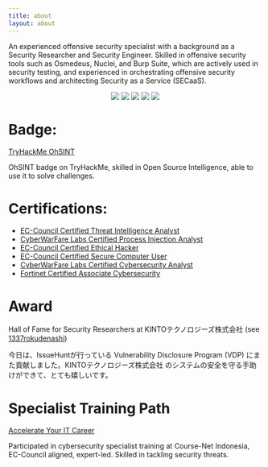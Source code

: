 ```yaml
---
title: about
layout: about
---
```


An experienced offensive security specialist with a background as a Security Researcher and Security Engineer. Skilled in offensive security tools such as Osmedeus, Nuclei, and Burp Suite, which are actively used in security testing, and experienced in orchestrating offensive security workflows and architecting Security as a Service (SECaaS).

<p align="center">
  <img src="https://img.shields.io/badge/bash-%2523121011.svg?style=for-the-badge&logo=gnu-bash&logoColor=white">
  <img src="https://img.shields.io/badge/burp%20suite-%2523121011.svg?style=for-the-badge&logo=burpsuite&logoColor=white">
  <img src="https://img.shields.io/badge/kali%20linux-%2523121011.svg?style=for-the-badge&logo=kali-linux&logoColor=white">
  <img src="https://img.shields.io/badge/discord-%2523121011.svg?style=for-the-badge&logo=discord&logoColor=white">
  <img src="https://img.shields.io/badge/github-%2523121011.svg?style=for-the-badge&logo=github&logoColor=white">
</p>

# Badge:
[TryHackMe OhSINT](https://tryhackme.com/1337rokudenashi/badges/ohsint?trk=public_profile_see-credential)

OhSINT badge on TryHackMe, skilled in Open Source Intelligence, able to use it to solve challenges.

# Certifications:
- [EC-Council Certified Threat Intelligence Analyst](https://aspen.eccouncil.org/VerifyBadge?type=certification&a=dFBj4AjCFZBJcUCYap/bil6IuzQWVzJtE5T70qqNbps=)
- [CyberWarFare Labs Certified Process Injection Analyst](https://www.credential.net/a59647d7-c097-4b0d-a0e1-e2f0133e3417)
- [EC-Council Certified Ethical Hacker](https://aspen.eccouncil.org/VerifyBadge?type=certification&a=nDcHPAP9kH258sl4cIswBSI0IUMxdXWpiUbVZciCD1g=)
- [EC-Council Certified Secure Computer User](https://aspen.eccouncil.org/VerifyBadge?type=certification&a=LtAsrApl+2gjyUmFGBjydd3wYOsggToiCQhCyoVrCpY=)
- [CyberWarFare Labs Certified Cybersecurity Analyst](https://www.credential.net/ec968e08-dae9-4e51-93f7-e57b725977f0)
- [Fortinet Certified Associate Cybersecurity](https://www.credly.com/badges/d00b6c04-b7f3-4725-a351-e5d055d65c30)

# Award
Hall of Fame for Security Researchers at KINTOテクノロジーズ株式会社 (see [1337rokudenashi](https://issuehunt.io/programs/fbf932b9-9969-499b-ae11-2e607dca3649/hof))

今日は、IssueHuntが行っている Vulnerability Disclosure Program (VDP) にまた貢献しました。KINTOテクノロジーズ株式会社 のシステムの安全を守る手助けができて、とても嬉しいです。

# Specialist Training Path
[Accelerate Your IT Career](https://github.com/1337rokudenashi/1337r-dev/blob/main/Accelerate%20Your%20IT%20Career.pdf)

Participated in cybersecurity specialist training at Course-Net Indonesia, EC-Council aligned, expert-led. Skilled in tackling security threats.
